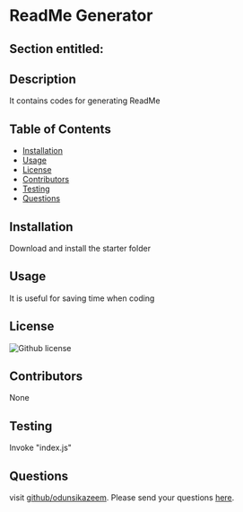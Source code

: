 # ReadMe Generator
  ## Section entitled:
  ## Description
  It contains codes for generating ReadMe
  ## Table of Contents
  * [Installation](#installation)
  * [Usage](#usage)
  * [License](#license)
  * [Contributors](#contributors)
  * [Testing](#testing)
  * [Questions](#questions)
  ## Installation
  Download and install the starter folder
  ## Usage
  It is useful for saving time when coding
  ## License
  ![Github license](https://img.shields.io/badge/license-MIT-blue.svg)
  ## Contributors
  None
  ## Testing
  Invoke "index.js"
  ## Questions
  visit [github/odunsikazeem](https://github.com/odunsikazeem).
  Please send your questions [here](mailto:odunsikazeem@gmail.com?subject=[GitHub]%20Dev%20Connect). 
  